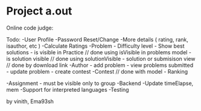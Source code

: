 Project a.out
=============
Online code judge:

Todo:
-User Profile 
	-Password Reset/Change
	-More details ( rating, rank, isauthor, etc )
	-Calculate Ratings
-Problem
	- Difficulty level
	- Show best solutions
	- is visible in Practice // done using isVisible in problems model
	- is solution visible // done using solutionVisible 
	- solution or submisison view // done by download link
-Author
	- add problem
	- view problems submitted
	- update problem
	- create contest
-Contest // done with model
	- Ranking
	
-Assignment
	- must be visible only to group
-Backend
	-Update timeElapse, mem
	-Support for interpreted languages
	-Testing

by vinith, Ema93sh

